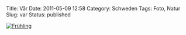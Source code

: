 Title: Vår
Date: 2011-05-09 12:58
Category: Schweden
Tags: Foto, Natur
Slug: var
Status: published

[![Frühling](/pic/ljusgronttrad_s.jpg "Frühling")](/pic/ljusgronttrad_l.jpg)


